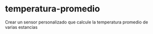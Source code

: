 # temperatura-promedio
Crear un sensor personalizado que calcule la temperatura promedio de varias estancias

